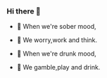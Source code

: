 ### Hi there 👋


- 🔭 When we're sober mood,
- 🌱 We worry,work and think.
  
- 🤔 When we're drunk mood,
- 💬 We gamble,play and drink.

